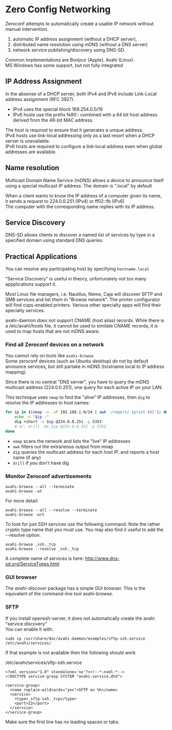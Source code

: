 # Zero Config Networking
Zeroconf attempts to automatically create a usable IP network without manual intervention.

1.  automatic IP address assignment (without a DHCP server),
2.  distributed name resolution using mDNS (without a DNS server)
3.  network service publishing/discovery using DNS-SD.

Common Implementations are Bonjour (Apple), Avahi (Linux).  
MS Windows has some support, but not fully integrated

## IP Address Assignment
In the absense of a DHCP server, both IPv4 and IPv6 include Link-Local address
assignment (RFC 3927).

- IPv4 uses the special block 169.254.0.0/16
- IPv6 hosts use the prefix fe80:: combined with a 64 bit host address
  derived from the 48-bit MAC address.

The host is required to ensure that it generates a unique address.  
IPv4 hosts use link-local addressing only as a last resort when a DHCP server is unavailable.  
IPv6 hosts are required to configure a link-local address even when global addresses are available.

## Name resolution

Multicast Domain Name Service (mDNS) allows a device to announce itself
using a special multicast IP address. The domain is ".local" by default

When a client wants to know the IP address of a computer given its name,  
it sends a request to 224.0.0.251 (IPv4) or ff02::fb (IPv6)  
The computer with the corresponding name replies with its IP address.

## Service Discovery

DNS-SD allows clients to discover a named list of services by type in a
specified domain using standard DNS queries.

## Practical Applications
You can resolve any participating host by specifying `hostname.local`

"Service Discovery" is useful in theory, unfortunately not too many appplications support it.

Most Linux file managers, i.e. Nautilus, Nemo, Caja will discover SFTP and SMB services
and list them in "Browse network". The printer configurator will find cups-enabled printers.
Various other specialty apps will find their specialty services.

avahi-daemon does not support CNAME (host alias) records.
While there is a /etc/avahi/hosts file, it cannot be used to
similate CNAME records, it is used to map hosts that are not mDNS aware.

### Find all Zeroconf devices on a network

You cannot rely on tools like `avahi-browse`  
Some zeroconf devices (such as Ubuntu desktop) do not by default announce services,
but still partake in mDNS (hostname.local to IP address mapping).

Since there is no central "DNS server", you have to query the mDNS multicast address (224.0.0.251),
one query for each active IP on your LAN.

This technique uses `nmap` to find the "alive" IP addresses, then `dig` to
resolve the IP addresses to host names:

```bash
for ip in $(nmap -n -sP 192.168.1.0/24 | awk '/report/ {print $5}'); do 
    echo -n "$ip :"
    dig +short -x $ip @224.0.0.251 -p 5353
    # or: drill -Qx $ip @224.0.0.251 -p 5353
done
```

- `nmap` scans the network and lists the "live" IP addresses
- `awk` filters out the extraneous output from nmap
- `dig` queries the multicast address for each host IP, and reports a
  host name (if any)
- `drill` if you don't have dig

### Monitor Zeroconf advertisements

    avahi-browse --all --terminate
    avahi-browse -at

For more detail:

    avahi-browse --all --resolve --terminate
    avahi-browse -art

To look for just SSH services use the following command. Note the rather
cryptic type name that you must use. You may also find it useful to add
the --resolve option.

    avahi-browse _ssh._tcp
    avahi-browse --resolve _ssh._tcp

A complete name of services is here:
http://www.dns-sd.org/ServiceTypes.html

### GUI browser

The *avahi-discover* package has a simple GUI browser. This is the
equivalent of the command-line tool avahi-browse.

### SFTP
If you install openssh-server, it does not automatically create the avahi "service discovery"  
You can enable it with:

    sudo cp /usr/share/doc/avahi-daemon/examples/sftp-ssh.service /etc/avahi/services/

If that example is not available then the following should work

/etc/avahi/services/sftp-ssh.service
```
<?xml version="1.0" standalone='no'?><!--*-nxml-*-->
<!DOCTYPE service-group SYSTEM "avahi-service.dtd">

<service-group>
  <name replace-wildcards="yes">SFTP on %h</name>
  <service>
    <type>_sftp-ssh._tcp</type>
    <port>22</port>
  </service>
</service-group>
```
Make sure the first line has no leading spaces or tabs.

